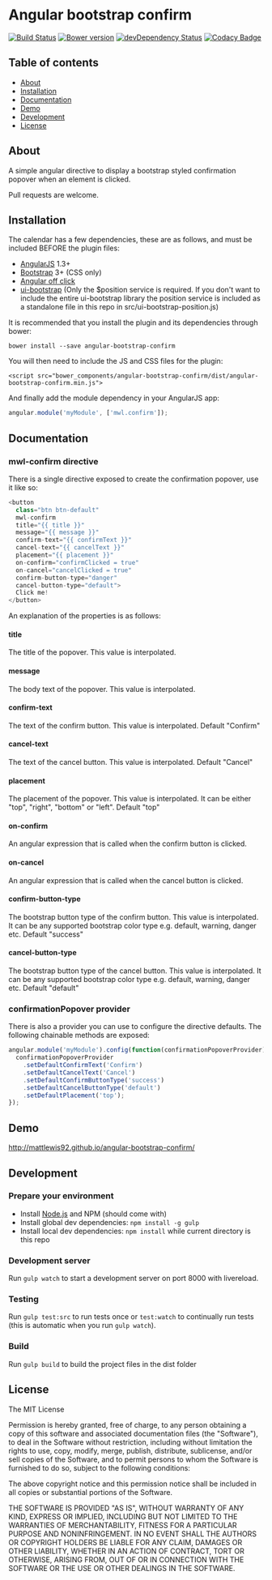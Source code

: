 # Angular bootstrap confirm
[![Build Status](https://travis-ci.org/mattlewis92/angular-bootstrap-confirm.svg?branch=master)](https://travis-ci.org/mattlewis92/angular-bootstrap-confirm)
[![Bower version](https://badge.fury.io/bo/angular-bootstrap-confirm.svg)](http://badge.fury.io/bo/angular-bootstrap-confirm)
[![devDependency Status](https://david-dm.org/mattlewis92/angular-bootstrap-confirm/dev-status.svg)](https://david-dm.org/mattlewis92/angular-bootstrap-confirm#info=devDependencies)
[![Codacy Badge](https://www.codacy.com/project/badge/f00fe7fdcfa04a38a31750bec12e142d)](https://www.codacy.com/app/matt-lewis-private/angular-bootstrap-confirm)

## Table of contents

- [About](#about)
- [Installation](#installation)
- [Documentation](#documentation)
- [Demo](#demo)
- [Development](#development)
- [License](#licence)

## About

A simple angular directive to display a bootstrap styled confirmation popover when an element is clicked.

Pull requests are welcome.

## Installation

The calendar has a few dependencies, these are as follows, and must be included BEFORE the plugin files:

* [AngularJS](https://angularjs.org/) 1.3+
* [Bootstrap](http://getbootstrap.com/) 3+ (CSS only)
* [Angular off click](https://github.com/TheSharpieOne/angular-off-click)
* [ui-bootstrap](http://angular-ui.github.io/bootstrap/) (Only the $position service is required. If you don't want to include the entire ui-bootstrap library the position service is included as a standalone file in this repo in src/ui-bootstrap-position.js)

It is recommended that you install the plugin and its dependencies through bower:

```
bower install --save angular-bootstrap-confirm
```

You will then need to include the JS and CSS files for the plugin:

```
<script src="bower_components/angular-bootstrap-confirm/dist/angular-bootstrap-confirm.min.js">
```

And finally add the module dependency in your AngularJS app:

```javascript
angular.module('myModule', ['mwl.confirm']);
```

## Documentation

### mwl-confirm directive

There is a single directive exposed to create the confirmation popover, use it like so:
```javascript
<button
  class="btn btn-default"
  mwl-confirm
  title="{{ title }}"
  message="{{ message }}"
  confirm-text="{{ confirmText }}"
  cancel-text="{{ cancelText }}"
  placement="{{ placement }}"
  on-confirm="confirmClicked = true"
  on-cancel="cancelClicked = true"
  confirm-button-type="danger"
  cancel-button-type="default">
  Click me!
</button>
```

An explanation of the properties is as follows:

#### title
The title of the popover. This value is interpolated.

#### message
The body text of the popover. This value is interpolated.

#### confirm-text
The text of the confirm button. This value is interpolated. Default "Confirm"

#### cancel-text
The text of the cancel button. This value is interpolated. Default "Cancel"

#### placement
The placement of the popover. This value is interpolated. It can be either "top", "right", "bottom" or "left". Default "top"

#### on-confirm
An angular expression that is called when the confirm button is clicked.

#### on-cancel
An angular expression that is called when the cancel button is clicked.

#### confirm-button-type
The bootstrap button type of the confirm button. This value is interpolated. It can be any supported bootstrap color type e.g. default, warning, danger etc. Default "success"

#### cancel-button-type
The bootstrap button type of the cancel button. This value is interpolated. It can be any supported bootstrap color type e.g. default, warning, danger etc. Default "default"

### confirmationPopover provider
There is also a provider you can use to configure the directive defaults. The following chainable methods are exposed:
```javascript
angular.module('myModule').config(function(confirmationPopoverProvider) {
  confirmationPopoverProvider
    .setDefaultConfirmText('Confirm')
    .setDefaultCancelText('Cancel')
    .setDefaultConfirmButtonType('success')
    .setDefaultCancelButtonType('default')
    .setDefaultPlacement('top');
});
```

## Demo

http://mattlewis92.github.io/angular-bootstrap-confirm/

## Development

### Prepare your environment
* Install [Node.js](http://nodejs.org/) and NPM (should come with)
* Install global dev dependencies: `npm install -g gulp`
* Install local dev dependencies: `npm install` while current directory is this repo

### Development server
Run `gulp watch` to start a development server on port 8000 with livereload. 

### Testing
Run `gulp test:src` to run tests once or `test:watch` to continually run tests (this is automatic when you run `gulp watch`). 

### Build
Run `gulp build` to build the project files in the dist folder

## License

The MIT License

Permission is hereby granted, free of charge, to any person obtaining a copy
of this software and associated documentation files (the "Software"), to deal
in the Software without restriction, including without limitation the rights
to use, copy, modify, merge, publish, distribute, sublicense, and/or sell
copies of the Software, and to permit persons to whom the Software is
furnished to do so, subject to the following conditions:

The above copyright notice and this permission notice shall be included in
all copies or substantial portions of the Software.

THE SOFTWARE IS PROVIDED "AS IS", WITHOUT WARRANTY OF ANY KIND, EXPRESS OR
IMPLIED, INCLUDING BUT NOT LIMITED TO THE WARRANTIES OF MERCHANTABILITY,
FITNESS FOR A PARTICULAR PURPOSE AND NONINFRINGEMENT. IN NO EVENT SHALL THE
AUTHORS OR COPYRIGHT HOLDERS BE LIABLE FOR ANY CLAIM, DAMAGES OR OTHER
LIABILITY, WHETHER IN AN ACTION OF CONTRACT, TORT OR OTHERWISE, ARISING FROM,
OUT OF OR IN CONNECTION WITH THE SOFTWARE OR THE USE OR OTHER DEALINGS IN
THE SOFTWARE.
